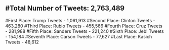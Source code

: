 #Total Number of Tweets: 2,763,489 
---
#First Place: Trump Tweets - 1,061,913
#Second Place: Clinton Tweets - 463,280
#Third Place: Rubio Tweets - 455,566
#Fourth Place: Cruz Tweets - 281,988
#Fifth Place: Sanders Tweets - 221,240
#Sixth Place: Jeb! Tweets - 154,184
#Seventh Place: Carson Tweets - 77,627
#Last Place: Kasich Tweets - 48,612
